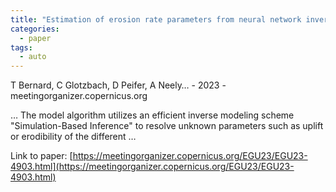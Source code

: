 ```yaml
---
title: "Estimation of erosion rate parameters from neural network inverse modeling of river profile and thermo-geochronology data"
categories:
  - paper
tags:
  - auto
---
```

T Bernard, C Glotzbach, D Peifer, A Neely… - 2023 - meetingorganizer.copernicus.org

… The model algorithm utilizes an efficient inverse modeling scheme "Simulation-Based Inference" to resolve unknown parameters such as uplift or erodibility of the different …

Link to paper: [https://meetingorganizer.copernicus.org/EGU23/EGU23-4903.html](https://meetingorganizer.copernicus.org/EGU23/EGU23-4903.html)
